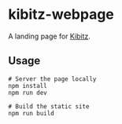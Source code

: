 # kibitz-webpage

A landing page for [Kibitz](https://github.com/nick1udwig/kibitz).

## Usage

```
# Server the page locally
npm install
npm run dev

# Build the static site
npm run build
```

